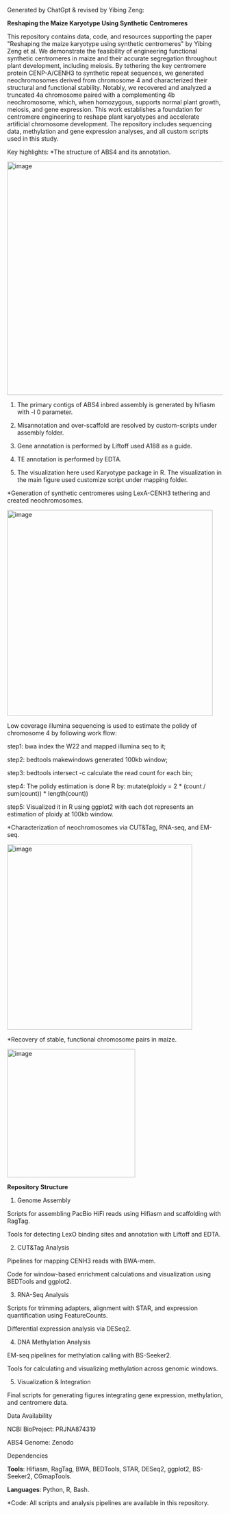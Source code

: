Generated by ChatGpt & revised by Yibing Zeng:

**Reshaping the Maize Karyotype Using Synthetic Centromeres**


This repository contains data, code, and resources supporting the paper "Reshaping the maize karyotype using synthetic centromeres" by Yibing Zeng et al. We demonstrate the feasibility of engineering functional synthetic centromeres in maize and their accurate segregation throughout plant development, including meiosis. By tethering the key centromere protein CENP-A/CENH3 to synthetic repeat sequences, we generated neochromosomes derived from chromosome 4 and characterized their structural and functional stability. Notably, we recovered and analyzed a truncated 4a chromosome paired with a complementing 4b neochromosome, which, when homozygous, supports normal plant growth, meiosis, and gene expression. This work establishes a foundation for centromere engineering to reshape plant karyotypes and accelerate artificial chromosome development. The repository includes sequencing data, methylation and gene expression analyses, and all custom scripts used in this study.

Key highlights:
*The structure of ABS4 and its annotation.


<img width="544" alt="image" src="https://github.com/user-attachments/assets/b33a219c-5152-42a4-83ed-9c4e7c96ea4e" />

1. The primary contigs of ABS4 inbred assembly is generated by hifiasm with -l 0 parameter.
   
2. Misannotation and over-scaffold are resolved by custom-scripts under assembly folder.

3. Gene annotation is performed by Liftoff used A188 as a guide.

4. TE annotation is performed by EDTA.

5. The visualization here used Karyotype package in R. The visualization in the main figure used customize script under mapping folder.


*Generation of synthetic centromeres using LexA-CENH3 tethering and created neochromosomes.

<img width="480" alt="image" src="https://github.com/user-attachments/assets/1cbfaa84-71aa-4c5c-bc9b-260b0d1aafca" />

Low coverage illumina sequencing is used to estimate the polidy of chromosome 4 by following work flow:

step1: bwa index the W22 and mapped illumina seq to it;

step2: bedtools makewindows generated 100kb window; 

step3: bedtools intersect -c calculate the read count for each bin;

step4: The polidy estimation is done R by: mutate(ploidy = 2 * (count / sum(count)) * length(count))

step5: Visualized it in R using ggplot2 with each dot represents an estimation of ploidy at 100kb window.


*Characterization of neochromosomes via CUT&Tag, RNA-seq, and EM-seq.

<img width="432" alt="image" src="https://github.com/user-attachments/assets/c06d50ff-87c0-44c6-acd6-40852df80354" />



*Recovery of stable, functional chromosome pairs in maize.

<img width="299" alt="image" src="https://github.com/user-attachments/assets/d5f9edba-5b34-44ac-a9e6-717764578a32" />


**Repository Structure**


1. Genome Assembly
   
Scripts for assembling PacBio HiFi reads using Hifiasm and scaffolding with RagTag.

Tools for detecting LexO binding sites and annotation with Liftoff and EDTA.

2. CUT&Tag Analysis

Pipelines for mapping CENH3 reads with BWA-mem.

Code for window-based enrichment calculations and visualization using BEDTools and ggplot2.

3. RNA-Seq Analysis
   
Scripts for trimming adapters, alignment with STAR, and expression quantification using FeatureCounts.

Differential expression analysis via DESeq2.

4. DNA Methylation Analysis
   
EM-seq pipelines for methylation calling with BS-Seeker2.

Tools for calculating and visualizing methylation across genomic windows.

5. Visualization & Integration
   
Final scripts for generating figures integrating gene expression, methylation, and centromere data.

Data Availability

NCBI BioProject: PRJNA874319

ABS4 Genome: Zenodo

Dependencies

**Tools**: Hifiasm, RagTag, BWA, BEDTools, STAR, DESeq2, ggplot2, BS-Seeker2, CGmapTools.

**Languages**: Python, R, Bash.

*Code: All scripts and analysis pipelines are available in this repository.



